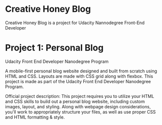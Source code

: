 # Creative Honey Blog

Creative Honey Blog is a project for Udacity Nannodegree Front-End Developer

# Project 1: Personal Blog

Udacity Front End Developer Nanodegree Program

A mobile-first personal blog website designed and built from scratch using HTML and CSS. Layouts are made with CSS grid along with flexbox. This project is made as part of the Udacity Front End Developer Nanodegree Program.

Official project description: This project requires you to utilize your HTML and CSS skills to build out a personal blog website, including custom images, layout, and styling. Along with webpage design considerations, you'll work to appropriately structure your files, as well as use proper CSS and HTML formatting & style.